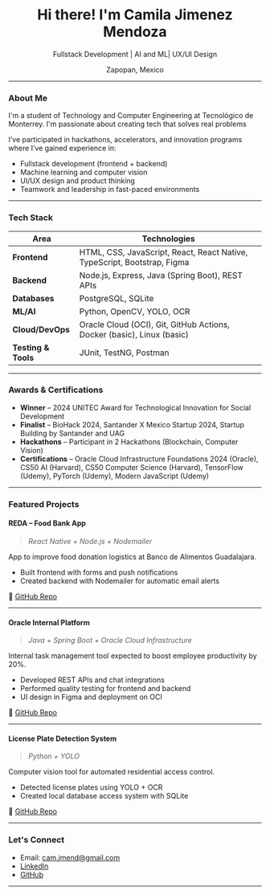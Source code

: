<h1 align="center">Hi there! I'm Camila Jimenez Mendoza</h1>

<p align="center">
Fullstack Development | AI and ML| UX/UI Design 
</p>
<p align="center">
Zapopan, Mexico 
</p>

---

### About Me

I'm a student of Technology and Computer Engineering at Tecnológico de Monterrey. I'm passionate about creating tech that solves real problems 

I’ve participated in hackathons, accelerators, and innovation programs where I’ve gained experience in:
- Fullstack development (frontend + backend)
- Machine learning and computer vision
- UI/UX design and product thinking
- Teamwork and leadership in fast-paced environments

---

### Tech Stack

| Area                | Technologies                                                             |
| ------------------- | ------------------------------------------------------------------------ |
| **Frontend**        | HTML, CSS, JavaScript, React, React Native, TypeScript, Bootstrap, Figma |
| **Backend**         | Node.js, Express, Java (Spring Boot), REST APIs                          |
| **Databases**       | PostgreSQL, SQLite                                                       |
| **ML/AI**           | Python, OpenCV, YOLO, OCR                                                |
| **Cloud/DevOps**    | Oracle Cloud (OCI), Git, GitHub Actions, Docker (basic), Linux (basic)   |
| **Testing & Tools** | JUnit, TestNG, Postman                                                   |

---

### Awards & Certifications

- **Winner** – 2024 UNITEC Award for Technological Innovation for Social Development
- **Finalist** – BioHack 2024, Santander X Mexico Startup 2024, Startup Building by Santander and UAG
- **Hackathons** – Participant in 2 Hackathons (Blockchain, Computer Vision)
- **Certifications** – Oracle Cloud Infrastructure Foundations 2024 (Oracle), CS50 AI (Harvard), CS50 Computer Science (Harvard), TensorFlow (Udemy), PyTorch (Udemy), Modern JavaScript (Udemy)

---

### Featured Projects

#### REDA – Food Bank App
> *React Native + Node.js + Nodemailer*

App to improve food donation logistics at Banco de Alimentos Guadalajara.
- Built frontend with forms and push notifications
- Created backend with Nodemailer for automatic email alerts

🔗 [GitHub Repo](https://github.com/CamJMend/Reda)

---

#### Oracle Internal Platform
> *Java + Spring Boot + Oracle Cloud Infrastructure*

Internal task management tool expected to boost employee productivity by 20%.
- Developed REST APIs and chat integrations
- Performed quality testing for frontend and backend
- UI design in Figma and deployment on OCI

🔗 [GitHub Repo](https://github.com/julianesva/OCI-project)

---

#### License Plate Detection System
> *Python + YOLO*

Computer vision tool for automated residential access control.
- Detected license plates using YOLO + OCR
- Created local database access system with SQLite

🔗 [GitHub Repo](https://github.com/CamJMend/placas-coto)

---

### Let's Connect

- Email: cam.jmend@gmail.com
- [LinkedIn](www.linkedin.com/in/ana-camila-jimenez-mendoza-b79115294)
- [GitHub](https://github.com/CamJMend)

---
